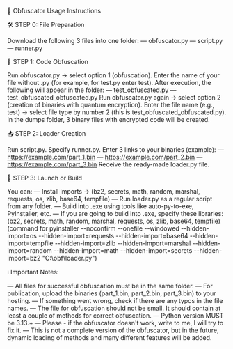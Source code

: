 📜 Obfuscator Usage Instructions

🛠 STEP 0: File Preparation

Download the following 3 files into one folder:
— obfuscator.py
— script.py
— runner.py

🔐 STEP 1: Code Obfuscation

Run obfuscator.py → select option 1 (obfuscation).
Enter the name of your file without .py (for example, for test.py enter test).
After execution, the following will appear in the folder:
— test_obfuscated.py
— test_obfuscated_obfuscated.py
Run obfuscator.py again → select option 2 (creation of binaries with quantum encryption).
Enter the file name (e.g., test) → select file type by number 2 (this is test_obfuscated_obfuscated.py).
In the dumps folder, 3 binary files with encrypted code will be created.

📥 STEP 2: Loader Creation

Run script.py.
Specify runner.py.
Enter 3 links to your binaries (example):
— https://example.com/part_1.bin
— https://example.com/part_2.bin
— https://example.com/part_3.bin
Receive the ready-made loader.py file.

🚀 STEP 3: Launch or Build

You can:
— Install imports -> (bz2, secrets, math, random, marshal, requests, os, zlib, base64, tempfile)
— Run loader.py as a regular script from any folder.
— Build into .exe using tools like auto-py-to-exe, PyInstaller, etc.
— If you are going to build into .exe, specify these libraries:
(bz2, secrets, math, random, marshal, requests, os, zlib, base64, tempfile)
(command for pyinstaller --noconfirm --onefile --windowed --hidden-import=os --hidden-import=requests --hidden-import=base64 --hidden-import=tempfile --hidden-import=zlib --hidden-import=marshal --hidden-import=random --hidden-import=math --hidden-import=secrets --hidden-import=bz2 "C:\obf\loader.py")

ℹ Important Notes:

— All files for successful obfuscation must be in the same folder.
— For publication, upload the binaries (part_1.bin, part_2.bin, part_3.bin) to your hosting.
— If something went wrong, check if there are any typos in the file names.
— The file for obfuscation should not be small. It should contain at least a couple of methods for correct obfuscation.
— Python version MUST be 3.13.+
— Please - if the obfuscator doesn't work, write to me, I will try to fix it.
— This is not a complete version of the obfuscator, but in the future, dynamic loading of methods and many different features will be added.
